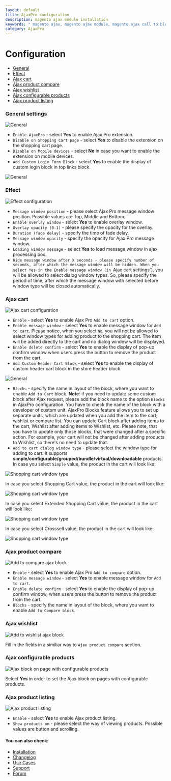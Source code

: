 ```yaml
---
layout: default
title: AjaxPro configuration
description: magento ajax module installation
keywords: " magento ajax, magento ajax module, magento ajax call to block, magento ajax shopping cart, magento ajax cart pro "
category: AjaxPro
---
```


# Configuration

- [General](#general-settings)
- [Effect](#effect)
- [Ajax cart](#ajax-cart)
- [Ajax product compare](#ajax-product-compare)
- [Ajax wishlist](#ajax-wishlist)
- [Ajax configurable products](#ajax-configurable-products)
- [Ajax product listing](#ajax-product-listing)

### General settings

![General](/images/m1/extensions/ajax-pro/configuration-general.png)

-   `Enable AjaxPro` - select **Yes** to enable Ajax Pro extension.
-   `Disable on Shopping Cart page` - select **Yes** to disable the extension on the shopping cart page.
-   `Disable on Mobile devices` - select **No** in case you want to enable the extension on mobile devices.
-   `Add Custom Login Form Block` - select **Yes** to enable the display of custom login block in top links block.

![General](/images/m1/extensions/ajax-pro/custom-login-block.png)

### Effect

![Effect configuration](/images/m1/extensions/ajax-pro/configuration-effect.png)

-   `Message window position` - please select Ajax Pro message window position. Possible values are Top, Middle and Bottom.
-   `Enable overlay window` - select **Yes** to enable overlay window.
-   `Overlay opacity (0-1)` - please specify the opacity for the overlay.
-   `Duration (fade delay)` - specify the time of fade delay.
-   `Message window opacity` - specify the opacity for Ajax Pro message window.
-   `Loading window message` - select **Yes** to load message window in ajax processing box.
-   `Hide message window after X seconds - please specify number of seconds, after which the message window will be hidden. When you select Yes in the Enable message window (in `Ajax cart settings`), you will be allowed to select dialog window types. So, please specify the period of time, after which the message window with selected before window type will be closed automatically.

### Ajax cart

![Ajax cart configuration](/images/m1/extensions/ajax-pro/configuration-ajax-cart.png)

-   `Enable` - select **Yes** to enable Ajax Pro `Add to cart` option.
-   `Enable message window` - select **Yes** to enable message window for `Add to cart`. Please notice, when you select `No`, you will not be allowed to select window types for adding product to the shopping cart. The item will be added directly to the cart and no dialog window will be displayed.
-   `Enable delete confirm` - select **Yes** to enable the display of pop-up confirm window when users press the button to remove the product from the cart.
-   `Add Custom Header Cart Block` - select **Yes** to enable the display of custom header cart block in the store header block.

![General](/images/m1/extensions/ajax-pro/custom-header-block.png)

-   `Blocks` - specify the name in layout of the block, where you want to enable `Add to Cart` block. **Note**: if you need to update some custom block after Ajax request, please add the block name to the option `Blocks` in AjaxPro configuration. You have to check the name of the block with a developer of custom unit. AjaxPro Blocks feature allows you to set up separate units, which are updated when you add the item to the cart, wishlist or compare list. You can update Cart block after adding items to the cart, Wishlist after adding items to Wishlist, etc. Please note, that you have to update only those blocks, that were changed after a specific action. For example, your cart will not be changed after adding products to Wishlist, so there's no need to update that.
-   `Add to cart dialog window type` - please select the window type for adding to cart. It supports **simple/configurable/grouped/bundle/virtual/downloadable** products. 
In case you select `Simple` value, the product in the cart will look like:

![Shopping cart window type](/images/m1/extensions/ajax-pro/simple-value.png)

In case you select Shopping Cart value, the product in the cart will look like:

![Shopping cart window type](/images/m1/extensions/ajax-pro/shopping-cart-value.png)

In case you select Extended Shopping Cart value, the product in the cart will look like:

![Shopping cart window type](/images/m1/extensions/ajax-pro/extended-shopping-cart-value.png)

In case you select Crosssell value, the product in the cart will look like:

![Shopping cart window type](/images/m1/extensions/ajax-pro/crossel-value.png)

### Ajax product compare

![Add to compare ajax block](/images/m1/extensions/ajax-pro/ajax-compare.png)

-   `Enable` - select **Yes** to enable Ajax Pro `Add to compare` option.
-   `Enable message window` - select **Yes** to enable message window for `Add to cart`.
-   `Enable delete confirm` - select **Yes** to enable the display of pop-up confirm window, when users press the button to remove the product from the cart.
-   `Blocks` - specify the name in layout of the block, where you want to enable `Add to Compare block`.

### Ajax wishlist

![Add to wishlist ajax block](/images/m1/extensions/ajax-pro/ajax-wishlist.png)

Fill in the fields in a similiar way to `Ajax product compare` section.

### Ajax configurable products 

![Ajax block on page with configurable products](/images/m1/extensions/ajax-pro/ajax-configurable-products.png)

Select **Yes** in order to set the Ajax block on pages with configurable products. 

### Ajax product listing

![Ajax product listing](/images/m1/extensions/ajax-pro/ajax-product-listing.png)

-   `Enable` - select **Yes** to enable Ajax product listing.
-   `Show products on` - please select the way of viewing products. Possible values are button and scrolling.

#### You can also check:

*   [Installation](../installation/)
*   [Changelog](../changelog/)
*   [Use Cases](../use-cases/)
*   [Support](https://swissuplabs.com/contacts/)
*   [Forum](https://swissuplabs.com/magento-forum/)